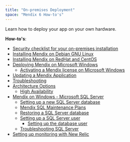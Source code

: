```yaml
---
title: "On-premises Deployment"
space: "Mendix 6 How-to's"
---
```

Learn how to deploy your app on your own hardware.

**How-to's**:

*   [Security checklist for your on-premises installation](security-checklist-for-your-on-premises-installation)
*   [Installing Mendix on Debian GNU Linux](installing-mendix-on-debian-gnu-linux)
*   [Installing Mendix on RedHat and CentOS](installing-mendix-on-redhat-and-centos)
*   [Deploying Mendix on Microsoft Windows](deploy-mendix-on-microsoft-windows)
    *   [Activating a Mendix license on Microsoft Windows](activate-a-mendix-license-on-microsoft-windows)
*   [Updating a Mendix Application](updating-a-mendix-application)
*   [Troubleshooting](troubleshooting)
*   [Architecture Options](design-the-architecture)
    *   [High Availability](high-availability)
*   [Mendix on Windows - Microsoft SQL Server](mendix-on-windows-microsoft-sql-server)
    *   [Setting up a new SQL Server database](setting-up-a-new-sql-server-database)
    *   [Mendix SQL Maintenance Plans](mendix-sql-maintenance-plans)
    *   [Restoring a SQL Server database](restoring-a-sql-server-database)
    *   [Setting up a SQL Server user](setting-up-a-sql-server-user)
        *   [Setting up the database user](setting-up-the-database-user)
    *   [Troubleshooting SQL Server](troubleshooting-sql-server)
*   [Setting up monitoring with New Relic](setting-up-monitoring-with-new-relic)
